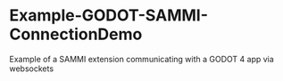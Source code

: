 # Example-GODOT-SAMMI-ConnectionDemo
Example of a SAMMI extension communicating with a GODOT 4 app via websockets
